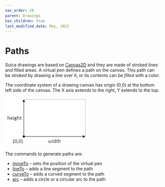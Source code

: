 ```yaml
---
nav_order: 20
parent: Drawings
has_children: true
last_modified_date: May, 2022
---
```


# Paths

Suica drawings are based on [Canvas2D](https://developer.mozilla.org/en-US/docs/Web/API/CanvasRenderingContext2D)
and they are made of stroked lines and filled areas. A virtual pen defines a
path on the canvas. This path can be *stroked* by drawing a line over it; or its
contents can be *filled* with a color.

The coordinate system of a drawing canvas has origin (0,0) at the bottom left
side of the canvas. The X axis extends to the right, Y extends to the top.

<img src="../images/drawing-coordinates.png">

The commands to generate paths are:

- [moveTo](moveto.md) &ndash; sets the position of the virtual pen
- [lineTo](lineto.md) &ndash; adds a line segment to the path
- [curveTo](curveto.md) &ndash; adds a curved segment to the path
- [arc](arc.md) &ndash; adds a circle оr a circular arc to the path